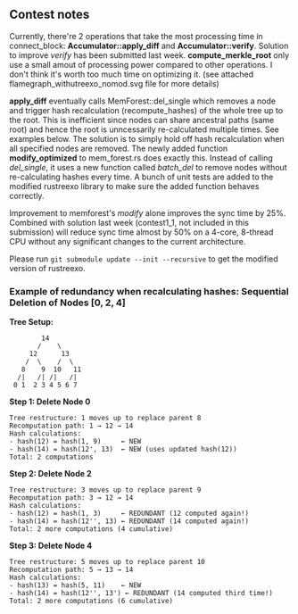 ## Contest notes
Currently, there're 2 operations that take the most processing time in connect_block: **Accumulator::apply_diff** and **Accumulator::verify**. Solution to improve *verify* has been submitted last week. 
**compute_merkle_root** only use a small amout of processing power compared to other operations. I don't think it's worth too much time on optimizing it. (see attached flamegraph_withutreexo_nomod.svg file for more details)

**apply_diff** eventually calls MemForest::del_single which removes a node and trigger hash recalculation (recompute_hashes) of the whole tree up to the root. This is inefficient since nodes can share ancestral paths (same root) and hence the root is unncessarily re-calculated multiple times. See examples below. The solution is to simply hold off hash recalculation when all specified nodes are removed. The newly added function **modify_optimized** to mem_forest.rs does exactly this. Instead of calling *del_single*, it uses a new function called *batch_del* to remove nodes without re-calculating hashes every time. A bunch of unit tests are added to the modified rustreexo library to make sure the added function behaves correctly.

Improvement to memforest's *modify* alone improves the sync time by 25%. Combined with solution last week (contest1_1, not included in this submission) will reduce sync time almost by 50% on a 4-core, 8-thread CPU without any significant changes to the current architecture.

Please run `git submodule update --init --recursive` to get the modified version of rustreexo.

### Example of redundancy when recalculating hashes: Sequential Deletion of Nodes [0, 2, 4]

**Tree Setup:**
```
        14 
       /    \
     12      13
    /  \    /  \
   8    9  10   11
  /|   /| /|   /|
 0 1  2 3 4 5 6 7
```

**Step 1: Delete Node 0**
```
Tree restructure: 1 moves up to replace parent 8
Recomputation path: 1 → 12 → 14
Hash calculations:
- hash(12) = hash(1, 9)     ← NEW
- hash(14) = hash(12', 13)  ← NEW (uses updated hash(12))
Total: 2 computations
```

**Step 2: Delete Node 2**
```
Tree restructure: 3 moves up to replace parent 9
Recomputation path: 3 → 12 → 14
Hash calculations:
- hash(12) = hash(1, 3)     ← REDUNDANT (12 computed again!)
- hash(14) = hash(12'', 13) ← REDUNDANT (14 computed again!)
Total: 2 more computations (4 cumulative)
```

**Step 3: Delete Node 4**
```
Tree restructure: 5 moves up to replace parent 10
Recomputation path: 5 → 13 → 14
Hash calculations:
- hash(13) = hash(5, 11)    ← NEW
- hash(14) = hash(12'', 13') ← REDUNDANT (14 computed third time!)
Total: 2 more computations (6 cumulative)
```
